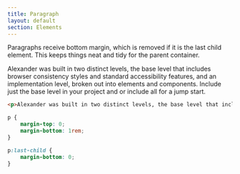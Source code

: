 ```yaml
---
title: Paragraph
layout: default
section: Elements
---
```


Paragraphs receive bottom margin, which is removed if it is the last child element. This keeps things neat and tidy for the parent container.

<div class="stage">
    <p>Alexander was built in two distinct levels, the base level that includes browser consistency styles and standard accessibility features, and an implementation level, broken out into elements and components. Include just the base level in your project and or include all for a jump start.</p>
</div>

```html
<p>Alexander was built in two distinct levels, the base level that includes browser consistency styles and standard accessibility features, and an implementation level, broken out into elements and components. Include just the base level in your project and or include all for a jump start.</p>
```

```css
p {
    margin-top: 0;
    margin-bottom: 1rem;
}

p:last-child {
    margin-bottom: 0;
}
```